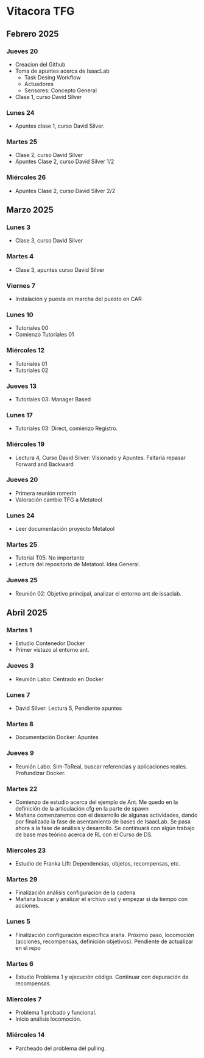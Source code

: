 # Vitacora TFG
## Febrero 2025
### Jueves 20
- Creacion del Github
- Toma de apuntes acerca de IsaacLab
    - Task Desing Workflow
    - Actuadores
    - Sensores: Concepto General
- Clase 1, curso David Silver
### Lunes 24
- Apuntes clase 1, curso David Silver.
### Martes 25
- Clase 2, curso David Silver
- Apuntes Clase 2, curso David Silver 1/2
### Miércoles 26
- Apuntes Clase 2, curso David Silver 2/2
## Marzo 2025
### Lunes 3
- Clase 3, curso David Silver
### Martes 4
- Clase 3, apuntes curso David Silver
### Viernes 7
- Instalación y puesta en marcha del puesto en CAR
### Lunes 10
- Tutoriales 00
- Comienzo Tutoriales 01
### Miércoles 12
- Tutoriales 01
- Tutoriales 02
### Jueves 13
- Tutoriales 03: Manager Based
### Lunes 17
- Tutoriales 03: Direct, comienzo Registro.
### Miércoles 19
- Lectura 4, Curso David Silver: Visionado y Apuntes. Faltaría repasar Forward and Backward
### Jueves 20
- Primera reunión romerín
- Valoración cambio TFG a Metatool
### Lunes 24
- Leer documentación proyecto Metatool
### Martes 25
- Tutorial T05: No importante
- Lectura del repositorio de Metatool. Idea General.
### Jueves 25
- Reunión 02: Objetivo principal, analizar el entorno ant de issaclab.
## Abril 2025
### Martes 1
- Estudio Contenedor Docker
- Primer vistazo al entorno ant.
### Jueves 3
- Reunión Labo: Centrado en Docker
### Lunes 7
- David Silver: Lectura 5, Pendiente apuntes
### Martes 8
- Documentación Docker: Apuntes
### Jueves 9
- Reunión Labo: Sim-ToReal, buscar referencias y aplicaciones reales. Profundizar Docker.
### Martes 22 
- Comienzo de estudio acerca del ejemplo de Ant. Me quedo en la definición de la articulación cfg en la parte de spawn
- Mañana comenzaremos con el desarrollo de algunas actividades, dando por finalizada la fase de asentamiento de bases de IsaacLab. Se pasa ahora a la fase de análisis y desarrollo. Se continuará con algún trabajo de base mas teórico acerca de RL con el Curso de DS.
### Miercoles 23
- Estudio de Franka Lift: Dependencias, objetos, recompensas, etc.
### Martes 29
- Finalización análisis configuración de la cadena
- Mañana buscar y analizar el archivo usd y empezar si da tiempo con acciones.
### Lunes 5
- Finalización configuración específica araña. Próximo paso, locomoción (acciones, recompensas, definición objetivos). Pendiente de actualizar en el repo
### Martes 6
- Estudio Problema 1 y ejecución código. Continuar con depuración de recompensas.
### Miercoles 7
- Problema 1 probado y funcional.
- Inicio análisis locomoción.

### Miércoles 14
- Parcheado del problema del pulling.
